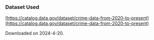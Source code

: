 

### Dataset Used

[https://catalog.data.gov/dataset/crime-data-from-2020-to-present](https://catalog.data.gov/dataset/crime-data-from-2020-to-present)

Downloaded on 2024-4-20.